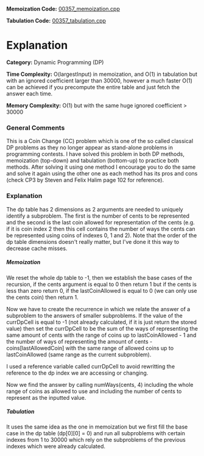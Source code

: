 **Memoization Code:** [00357\_memoization.cpp](https://github.com/elgamalsalman/CPSolutions/blob/main/UVa/00357_Let_Me_Count_The_Ways/00357_memoization.cpp)

**Tabulation Code:** [00357\_tabulation.cpp](https://github.com/elgamalsalman/CPSolutions/blob/main/UVa/00357_Let_Me_Count_The_Ways/00357_tabulation.cpp)

# Explanation

**Category:** Dynamic Programming (DP)

**Time Complexity:** O(largestInput) in memoization, and O(1) in tabulation but with an ignored coefficient larger than 30000, however a much faster O(1) can be achieved if you precompute the entire table and just fetch the answer each time.

**Memory Complexity:** O(1) but with the same huge ignored coefficient > 30000

### General Comments

This is a Coin Change (CC) problem which is one of the so called classical DP problems as they no longer appear as stand-alone problems in programming contests. I have solved this problem in both DP methods, memoization (top-down) and tabulation (bottom-up) to practice both methods. After solving it using one method I encourage you to do the same and solve it again using the other one as each method has its pros and cons (check CP3 by Steven and Felix Halim page 102 for reference). 

### Explanation

The dp table has 2 dimensions as 2 arguments are needed to uniquely identify a subproblem. The first is the number of cents to be represented and the second is the last coin allowed for representation of the cents (e.g. if it is coin index 2 then this cell contains the number of ways the cents can be represented using coins of indexes 0, 1 and 2). Note that the order of the dp table dimensions doesn't really matter, but I've done it this way to decrease cache misses.

##### Memoization

We reset the whole dp table to -1, then we establish the base cases of the recursion, if the cents argument is equal to 0 then return 1 but if the cents is less than zero return 0, if the lastCoinAllowed is equal to 0 (we can only use the cents coin) then return 1.

 Now we have to create the recurrence in which we relate the answer of a subproblem to the answers of smaller subproblems. If the value of the currDpCell is equal to -1 (not already calculated, if it is just return the stored value) then set the currDpCell to be the sum of the ways of representing the same amount of cents with the range of coins up to lastCoinAllowed - 1 and the number of ways of representing the amount of cents - coins[lastAllowedCoin] with the same range of allowed coins up to lastCoinAllowed (same range as the current subproblem).

I used a reference variable called currDpCell to avoid rewritting the reference to the dp index we are accessing or changing.

Now we find the answer by calling numWays(cents, 4) including the whole range of coins as allowed to use and including the number of cents to represent as the inputted value. 

##### Tabulation

It uses the same idea as the one in memoization but we first fill the base case in the dp table (dp\[0\]\[0\] = 0) and run all subproblems with certain indexes from 1 to 30000 which rely on the subproblems of the previous indexes which were already calculated.

